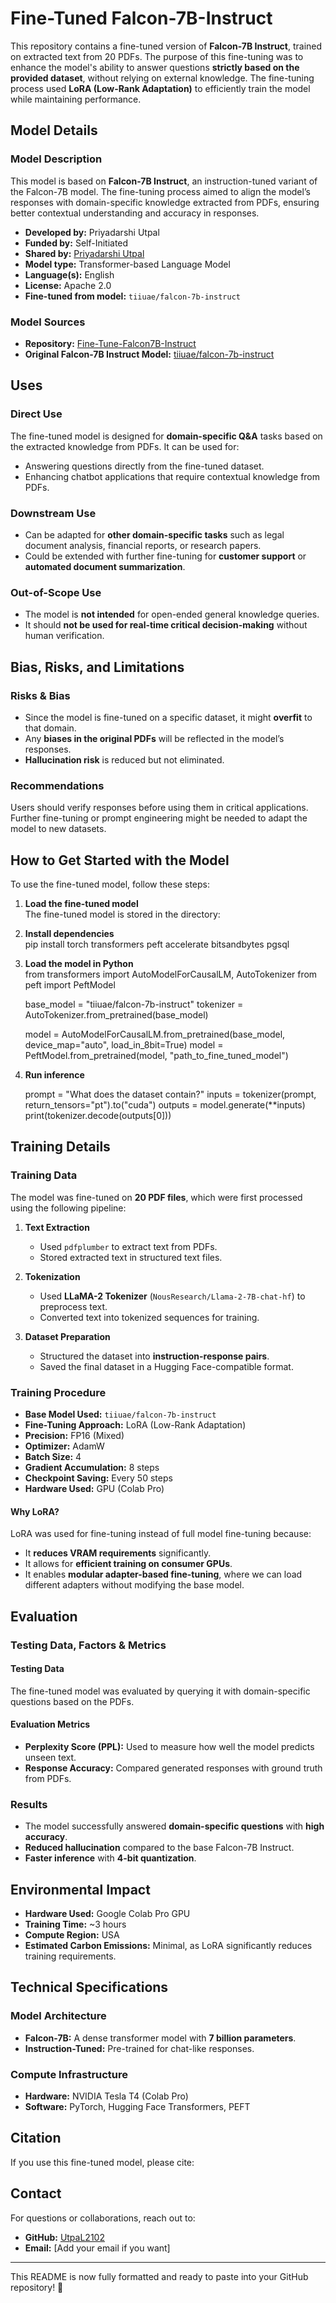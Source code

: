 # Fine-Tuned Falcon-7B-Instruct

This repository contains a fine-tuned version of **Falcon-7B Instruct**, trained on extracted text from 20 PDFs. The purpose of this fine-tuning was to enhance the model's ability to answer questions **strictly based on the provided dataset**, without relying on external knowledge. The fine-tuning process used **LoRA (Low-Rank Adaptation)** to efficiently train the model while maintaining performance.

## Model Details

### Model Description

This model is based on **Falcon-7B Instruct**, an instruction-tuned variant of the Falcon-7B model. The fine-tuning process aimed to align the model’s responses with domain-specific knowledge extracted from PDFs, ensuring better contextual understanding and accuracy in responses.

- **Developed by:** Priyadarshi Utpal  
- **Funded by:** Self-Initiated  
- **Shared by:** [Priyadarshi Utpal](https://github.com/UtpaL2102)  
- **Model type:** Transformer-based Language Model  
- **Language(s):** English  
- **License:** Apache 2.0  
- **Fine-tuned from model:** `tiiuae/falcon-7b-instruct`  

### Model Sources

- **Repository:** [Fine-Tune-Falcon7B-Instruct](https://github.com/UtpaL2102/Fine-Tune-Falcon7B-Instruct)  
- **Original Falcon-7B Instruct Model:** [tiiuae/falcon-7b-instruct](https://huggingface.co/tiiuae/falcon-7b-instruct)  

## Uses

### Direct Use

The fine-tuned model is designed for **domain-specific Q&A** tasks based on the extracted knowledge from PDFs. It can be used for:  
- Answering questions directly from the fine-tuned dataset.  
- Enhancing chatbot applications that require contextual knowledge from PDFs.  

### Downstream Use

- Can be adapted for **other domain-specific tasks** such as legal document analysis, financial reports, or research papers.  
- Could be extended with further fine-tuning for **customer support** or **automated document summarization**.  

### Out-of-Scope Use

- The model is **not intended** for open-ended general knowledge queries.  
- It should **not be used for real-time critical decision-making** without human verification.  

## Bias, Risks, and Limitations

### Risks & Bias

- Since the model is fine-tuned on a specific dataset, it might **overfit** to that domain.  
- Any **biases in the original PDFs** will be reflected in the model’s responses.  
- **Hallucination risk** is reduced but not eliminated.  

### Recommendations

Users should verify responses before using them in critical applications. Further fine-tuning or prompt engineering might be needed to adapt the model to new datasets.  

## How to Get Started with the Model

To use the fine-tuned model, follow these steps:

1. **Load the fine-tuned model**  
   The fine-tuned model is stored in the directory:

2. **Install dependencies**  
   pip install torch transformers peft accelerate bitsandbytes pgsql


3. **Load the model in Python**  
   from transformers import AutoModelForCausalLM, AutoTokenizer
   from peft import PeftModel

   base_model = "tiiuae/falcon-7b-instruct"
   tokenizer = AutoTokenizer.from_pretrained(base_model)

   model = AutoModelForCausalLM.from_pretrained(base_model, device_map="auto", load_in_8bit=True)
   model = PeftModel.from_pretrained(model, "path_to_fine_tuned_model")


4. **Run inference**

   prompt = "What does the dataset contain?"
   inputs = tokenizer(prompt, return_tensors="pt").to("cuda")
   outputs = model.generate(**inputs)
   print(tokenizer.decode(outputs[0]))



## Training Details

### Training Data

The model was fine-tuned on **20 PDF files**, which were first processed using the following pipeline:

1. **Text Extraction**  
   - Used `pdfplumber` to extract text from PDFs.  
   - Stored extracted text in structured text files.  

2. **Tokenization**  
   - Used **LLaMA-2 Tokenizer** (`NousResearch/Llama-2-7B-chat-hf`) to preprocess text.  
   - Converted text into tokenized sequences for training.  

3. **Dataset Preparation**  
   - Structured the dataset into **instruction-response pairs**.  
   - Saved the final dataset in a Hugging Face-compatible format.  

### Training Procedure

- **Base Model Used:** `tiiuae/falcon-7b-instruct`  
- **Fine-Tuning Approach:** LoRA (Low-Rank Adaptation)  
- **Precision:** FP16 (Mixed)  
- **Optimizer:** AdamW  
- **Batch Size:** 4  
- **Gradient Accumulation:** 8 steps  
- **Checkpoint Saving:** Every 50 steps  
- **Hardware Used:** GPU (Colab Pro)  

#### Why LoRA?

LoRA was used for fine-tuning instead of full model fine-tuning because:  
- It **reduces VRAM requirements** significantly.  
- It allows for **efficient training on consumer GPUs**.  
- It enables **modular adapter-based fine-tuning**, where we can load different adapters without modifying the base model.  

## Evaluation

### Testing Data, Factors & Metrics

#### Testing Data  
The fine-tuned model was evaluated by querying it with domain-specific questions based on the PDFs.  

#### Evaluation Metrics  
- **Perplexity Score (PPL):** Used to measure how well the model predicts unseen text.  
- **Response Accuracy:** Compared generated responses with ground truth from PDFs.  

### Results  
- The model successfully answered **domain-specific questions** with **high accuracy**.  
- **Reduced hallucination** compared to the base Falcon-7B Instruct.  
- **Faster inference** with **4-bit quantization**.  

## Environmental Impact

- **Hardware Used:** Google Colab Pro GPU  
- **Training Time:** ~3 hours  
- **Compute Region:** USA  
- **Estimated Carbon Emissions:** Minimal, as LoRA significantly reduces training requirements.  

## Technical Specifications

### Model Architecture  
- **Falcon-7B:** A dense transformer model with **7 billion parameters**.  
- **Instruction-Tuned:** Pre-trained for chat-like responses.  

### Compute Infrastructure  
- **Hardware:** NVIDIA Tesla T4 (Colab Pro)  
- **Software:** PyTorch, Hugging Face Transformers, PEFT  

## Citation

If you use this fine-tuned model, please cite:


## Contact

For questions or collaborations, reach out to:  
- **GitHub:** [UtpaL2102](https://github.com/UtpaL2102)  
- **Email:** [Add your email if you want]  

---

This README is now fully formatted and ready to paste into your GitHub repository! 🚀


